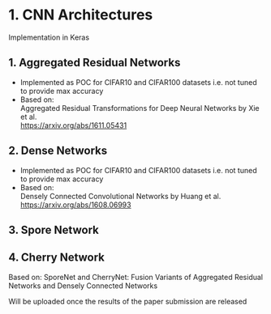 # 1. CNN Architectures

Implementation in Keras 

## 1. Aggregated Residual Networks
- Implemented as POC for CIFAR10 and CIFAR100 datasets i.e. not tuned to provide max accuracy  
- Based on:  
Aggregated Residual Transformations for Deep Neural Networks by Xie et al.  
https://arxiv.org/abs/1611.05431

## 2. Dense Networks  
- Implemented as POC for CIFAR10 and CIFAR100 datasets i.e. not tuned to provide max accuracy  
- Based on:  
Densely Connected Convolutional Networks by Huang et al.  
https://arxiv.org/abs/1608.06993  

## 3. Spore Network
## 4. Cherry Network  
  
Based on:
SporeNet and CherryNet: Fusion Variants of Aggregated Residual Networks and Densely Connected Networks  
  
Will be uploaded once the results of the paper submission are released  
